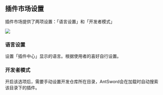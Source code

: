 插件市场设置
---

插件市场提供了两项设置：「语言设置」和「开发者模式」

![][img_plugin_store_settings_1]

### 语言设置

设置「插件中心」显示的语言。根据使用者的喜好自行设置。

### 开发者模式

开启该选项后，需要手动设置开发仓库所在目录，AntSword会在加载时自动搜索该目录下的插件。

[img_plugin_store_settings_1]: http://7xtigg.com1.z0.glb.clouddn.com/doc/plugin_store/plugin_store_settings_1.jpg
